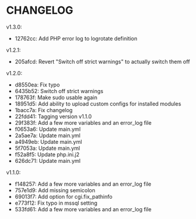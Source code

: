 CHANGELOG
=========

v1.3.0:

* 12762cc: Add PHP error log to logrotate definition

v1.2.1:

* 205afcd: Revert "Switch off strict warnings" to actually switch them off

v1.2.0:

* d8550ea: Fix typo
* 6435b52: Switch off strict warnings
* 178763f: Make sudo usable again
* 18951d5: Add ability to upload custom configs for installed modules
* 1bacc7a: Fix changelog
* 22fdd41: Tagging version v1.1.0
* 29f383f: Add a few more variables and an error_log file
* f0653a6: Update main.yml
* 2a5ae7a: Update main.yml
* a4949eb: Update main.yml
* 5f7053a: Update main.yml
* f52a8f5: Update php.ini.j2
* 626dc71: Update main.yml

v1.1.0:

* f148257: Add a few more variables and an error_log file
* 757e1d9: Add missing semicolon
* 69013f7: Add option for cgi.fix_pathinfo
* e773f12: Fix typo in mssql setting
* 533fd61: Add a few more variables and an error_log file

